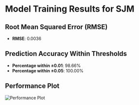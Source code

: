 # Model Training Results for SJM

## Root Mean Squared Error (RMSE)
- **RMSE**: 0.0036

## Prediction Accuracy Within Thresholds
- **Percentage within ±0.01**: 98.66%
- **Percentage within ±0.05**: 100.00%

## Performance Plot
![Performance Plot](../imgs/SJM.png)
